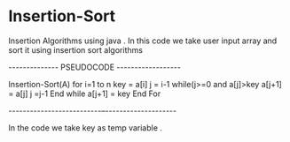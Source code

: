 # Insertion-Sort
Insertion Algorithms using java . In this code we take user input array and sort it using insertion sort algorithms

-------------- PSEUDOCODE ------------------

Insertion-Sort(A)
for i=1 to n 
 key = a[i]
 j = i-1
  while(j>=0 and a[j]>key
      a[j+1] = a[j]
      j =j-1
      End while
  a[j+1] = key 
End For 


--------------------------–--------------------

In the code we take key as temp variable .
